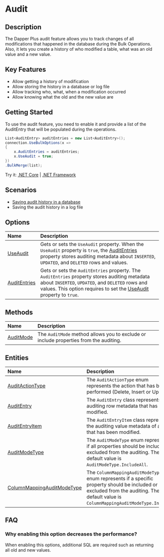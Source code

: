 # Audit

## Description

The Dapper Plus audit feature allows you to track changes of all modifications that happened in the database during the Bulk Operations. Also, it lets you create a history of who modified a table, what was an old value and a new value.

## Key Features

- Allow getting a history of modification
- Allow storing the history in a database or log file
- Allow tracking who, what, when a modification occurred
- Allow knowing what the old and the new value are

## Getting Started

To use the audit feature, you need to enable it and provide a list of the AuditEntry that will be populated during the operations.

```csharp
List<AuditEntry> auditEntries = new List<AuditEntry>(); 
connection.UseBulkOptions(x => 
{ 
    x.AuditEntries = auditEntries; 
    x.UseAudit = true;
})
.BulkMerge(list); 
```

Try it: [.NET Core](https://dotnetfiddle.net/TnH93l) | [.NET Framework](https://dotnetfiddle.net/Yo8cts)

## Scenarios

- [Saving audit history in a database](/scenarios/save-audit-history-in-a-database.md)
- Saving the audit history in a log file

## Options

| Name                               | Description                                                           |
|:-----------------------------------|:----------------------------------------------------------------------|
|[UseAudit](use-audit.md)  | Gets or sets the `UseAudit` property. When the `UseAudit` property is `true`, the [AuditEntries](audit-entries.md) property stores auditing metadata about `INSERTED`, `UPDATED`, and `DELETED` rows and values. |
|[AuditEntries](audit-entries.md)  | Gets or sets the `AuditEntries` property. The `AuditEntries` property stores auditing metadata about `INSERTED`, `UPDATED`, and `DELETED` rows and values. This option requires to set the [UseAudit](use-audit.md) property to `true`. |

## Methods

| Name                               | Description                                                           |
|:-----------------------------------|:----------------------------------------------------------------------|
|[AuditMode](audit-mode.md)  | The `AuditMode` method allows you to exclude or include properties from the auditing. |

## Entities

| Name                               | Description                                                           |
|:-----------------------------------|:----------------------------------------------------------------------|
|[AuditActionType](audit-action-type.md) | The `AuditActionType` enum represents the action that has been performed (Delete, Insert or Update). |
|[AuditEntry](audit-entry.md) | The `AuditEntry` class represents the auditing row metadata that has been modified. |
|[AuditEntryItem](audit-entry-item.md) | The `AuditEntryItem` class represents the auditing value metadata of a row that has been modified. |
|[AuditModeType](audit-mode-type.md) | The `AuditModeType` enum represents if all properties should be included or excluded from the auditing. The default value is `AuditModeType.IncludeAll`. |
|[ColumnMappingAuditModeType](column-mapping-audit-mode-type.md) | The `ColumnMappingAuditModeType` enum represents if a specific property should be included or excluded from the auditing. The default value is `ColumnMappingAuditModeType.Inherit`. |

## FAQ

### Why enabling this option decreases the performance?

When enabling this options, additional SQL are required such as returning all old and new values.
